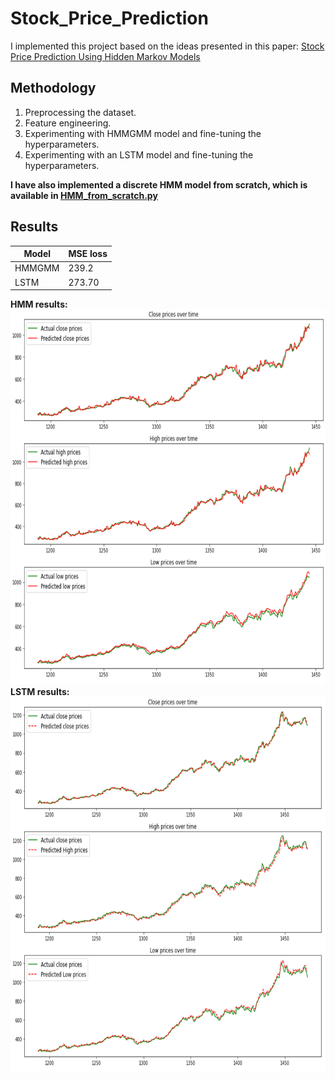# Stock_Price_Prediction

I implemented this project based on the ideas presented in this paper: [Stock Price Prediction Using Hidden Markov Models](https://users.cs.duke.edu/~bdhingra/papers/stock_hmm.pdf)


## Methodology
1. Preprocessing the dataset.
2. Feature engineering.
3. Experimenting with HMMGMM model and fine-tuning the hyperparameters.
4. Experimenting with an LSTM model and fine-tuning the hyperparameters.

**I have also implemented a discrete HMM model from scratch, which is available in [HMM_from_scratch.py](https://github.com/taravatp/Stock_Price_Prediction/blob/main/HMM_from_scratch.py)**

## Results

Model  |     MSE loss                  
------ | ----------------
HMMGMM |    239.2     
LSTM   |    273.70      

**HMM results:**
<img src="https://github.com/taravatp/Stock_Price_Prediction/blob/main/results/HMM_results.png" height="600">
</br>
**LSTM results:**
<img src="https://github.com/taravatp/Stock_Price_Prediction/blob/main/results/LSTM_results.png" height="600">

